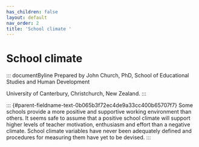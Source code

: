 ```yaml
---
has_children: false
layout: default
nav_order: 2
title: 'School climate '
---
```

# School climate 


::: documentByline
Prepared by John Church, PhD, School of Educational Studies and Human
Development

University of Canterbury, Christchurch, New Zealand.
:::

::: {#parent-fieldname-text-0b065b3f72ec4de9a33cc400b65707f7}
Some schools provide a more positive and supportive working environment
than others. It seems safe to assume that a positive school climate will
support higher levels of teacher motivation, enthusiasm and effort than
a negative climate. School climate variables have never been adequately
defined and procedures for measuring them have yet to be devised.
:::
